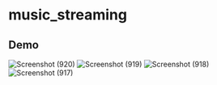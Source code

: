 # music_streaming

## Demo
![Screenshot (920)](https://user-images.githubusercontent.com/75971776/170766080-c2fcc21e-ae26-4f2d-852e-a8d24722d850.png)
![Screenshot (919)](https://user-images.githubusercontent.com/75971776/170766089-f20f5625-8637-4020-8a09-bd0e1b780c13.png)
![Screenshot (918)](https://user-images.githubusercontent.com/75971776/170766095-90970144-6131-41ef-95d4-cd93a28b0c24.png)
![Screenshot (917)](https://user-images.githubusercontent.com/75971776/170766099-3fa81b77-72cd-4b88-b966-746fec6e3c87.png)
